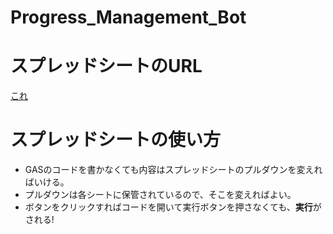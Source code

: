 # Progress_Management_Bot

# スプレッドシートのURL
[これ](https://docs.google.com/spreadsheets/d/1_V6RIBIAkT8ncphIS96u5XaAWgnTKbo5b-lRCEaghWE/edit#gid=0)

# スプレッドシートの使い方
- GASのコードを書かなくても内容はスプレッドシートのプルダウンを変えればいける。
- プルダウンは各シートに保管されているので、そこを変えればよい。
- ボタンをクリックすればコードを開いて実行ボタンを押さなくても、**実行**がされる!
